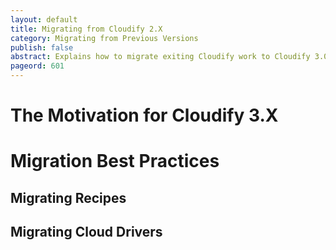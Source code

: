 ```yaml
---
layout: default
title: Migrating from Cloudify 2.X
category: Migrating from Previous Versions
publish: false
abstract: Explains how to migrate exiting Cloudify work to Cloudify 3.0
pageord: 601
--- 
```


# The Motivation for Cloudify 3.X

# Migration Best Practices

## Migrating Recipes

## Migrating Cloud Drivers

